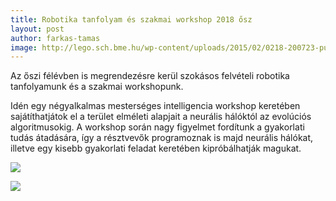 ```yaml
---
title: Robotika tanfolyam és szakmai workshop 2018 ősz
layout: post
author: farkas-tamas
image: http://lego.sch.bme.hu/wp-content/uploads/2015/02/0218-200723-puma.jpg
---
```


Az őszi félévben is megrendezésre kerül szokásos felvételi robotika tanfolyamunk és a szakmai workshopunk.

Idén egy négyalkalmas mesterséges intelligencia workshop keretében sajátíthatjátok el a terület elméleti alapjait a neurális hálóktól az evolúciós algoritmusokig. A workshop során nagy figyelmet fordítunk a gyakorlati tudás átadására, így a résztvevők programoznak is majd neurális hálókat, illetve egy kisebb gyakorlati feladat keretében kipróbálhatják magukat.

![](/images/posts/tanfolyam-2018_2.png)

![](/images/posts/workshop-2018_2.png)
